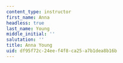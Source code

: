 ```yaml
---
content_type: instructor
first_name: Anna
headless: true
last_name: Young
middle_initial: ''
salutation: ''
title: Anna Young
uid: df95f72c-24ee-f4f8-ca25-a7b1dea8b16b
---
```

